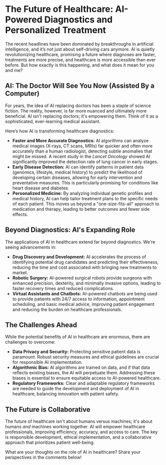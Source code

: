 # The Future of Healthcare: AI-Powered Diagnostics and Personalized Treatment

The recent headlines have been dominated by breakthroughs in artificial intelligence, and it’s not just about self-driving cars anymore.  AI is quietly revolutionizing healthcare, promising a future where diagnoses are faster, treatments are more precise, and healthcare is more accessible than ever before.  But how exactly is this happening, and what does it mean for you and me?

## AI: The Doctor Will See You Now (Assisted By a Computer)

For years, the idea of AI replacing doctors has been a staple of science fiction. The reality, however, is far more nuanced and ultimately more beneficial. AI isn't replacing doctors; it's empowering them.  Think of it as a sophisticated, ever-learning medical assistant.

Here’s how AI is transforming healthcare diagnostics:

* **Faster and More Accurate Diagnostics:**  AI algorithms can analyze medical images (X-rays, CT scans, MRIs) far quicker and often more accurately than a human radiologist, detecting subtle anomalies that might be missed.  A recent study in the *Lancet Oncology* showed AI significantly improved the detection rate of lung cancer in early stages.
* **Early Disease Detection:** AI can identify patterns in patient data (genomics, lifestyle, medical history) to predict the likelihood of developing certain diseases, allowing for early intervention and preventative measures. This is particularly promising for conditions like heart disease and diabetes.
* **Personalized Medicine:** By analyzing individual genetic profiles and medical history, AI can help tailor treatment plans to the specific needs of each patient.  This moves us beyond a "one-size-fits-all" approach to medication and therapy, leading to better outcomes and fewer side effects.

## Beyond Diagnostics: AI's Expanding Role

The applications of AI in healthcare extend far beyond diagnostics. We're seeing advancements in:

* **Drug Discovery and Development:** AI accelerates the process of identifying potential drug candidates and predicting their effectiveness, reducing the time and cost associated with bringing new treatments to market.
* **Robotic Surgery:**  AI-powered surgical robots provide surgeons with enhanced precision, dexterity, and minimally invasive options, leading to faster recovery times and reduced complications.
* **Virtual Assistants and Chatbots:**  AI-powered chatbots are being used to provide patients with 24/7 access to information, appointment scheduling, and basic medical advice, improving patient engagement and reducing the burden on healthcare professionals.


## The Challenges Ahead

While the potential benefits of AI in healthcare are enormous, there are challenges to overcome:

* **Data Privacy and Security:** Protecting sensitive patient data is paramount.  Robust security measures and ethical guidelines are crucial for responsible AI implementation.
* **Algorithmic Bias:**  AI algorithms are trained on data, and if that data reflects existing biases, the AI will perpetuate them.  Addressing these biases is essential to ensure equitable access to AI-powered healthcare.
* **Regulatory Frameworks:**  Clear and adaptable regulatory frameworks are needed to guide the development and deployment of AI in healthcare, balancing innovation with patient safety.

## The Future is Collaborative

The future of healthcare isn't about humans versus machines; it's about humans *and* machines working together. AI will empower healthcare professionals, improving efficiency, accuracy, and access to care.  The key is responsible development, ethical implementation, and a collaborative approach that prioritizes patient well-being.

What are your thoughts on the role of AI in healthcare?  Share your perspectives in the comments below!
